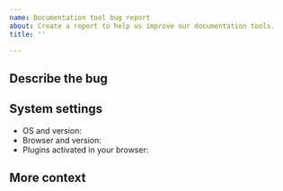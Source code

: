 ```yaml
---
name: Documentation tool bug report
about: Create a report to help us improve our documentation tools.
title: ''

---
```


<!-- IMPORTANT: This is only for reporting documentation tool bugs.

Report Teku software issues at https://github.com/consensys/teku.
Report documentation content issues using the "Documentation content issue report" template.

Before creating an issue, did you refresh your browser cache for the site?
-->

## Describe the bug

<!-- Add a clear and concise description of what the documentation bug is.
Include steps to reproduce the bug and what you expected to happen. -->

## System settings

<!-- Add the following information about your system: -->

- OS and version:
- Browser and version:
- Plugins activated in your browser:

## More context

<!-- Add any other context about the problem here, for example, screenshots or a small demo video. -->
